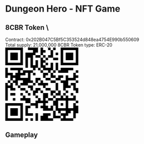 # Dungeon Hero - NFT Game
## 8CBR Token \
Contract: 0x202B047C5Bf5C353524d848ea4754E990b550609 \
Total supply: 21,000,000 8CBR
Token type: ERC-20 \
![](https://raw.githubusercontent.com/phuchoangto/Dungeon-Hero/main/images/token-qr.png)
## Gameplay
